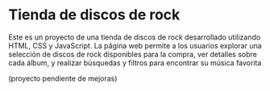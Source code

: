 # Tienda de discos de rock

Este es un proyecto de una tienda de discos de rock desarrollado utilizando HTML, CSS y JavaScript. La página web permite a los usuarios explorar una selección de discos de rock disponibles para la compra, ver detalles sobre cada álbum, y realizar búsquedas y filtros para encontrar su música favorita

(proyecto pendiente de mejoras)
